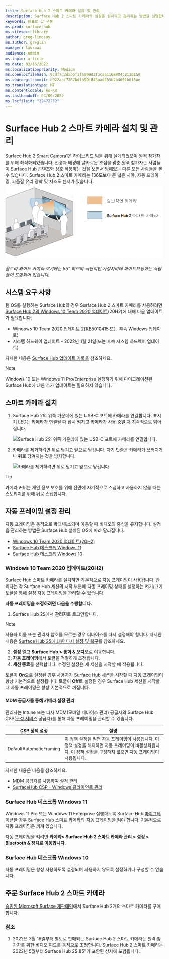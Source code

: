 ```yaml
---
title: Surface Hub 2 스마트 카메라 설치 및 관리
description: Surface Hub 2 스마트 카메라의 설정을 설치하고 관리하는 방법을 설명합니다.
keywords: 쉼표로 값 구분
ms.prod: surface-hub
ms.sitesec: library
author: greg-lindsay
ms.author: greglin
manager: laurawi
audience: Admin
ms.topic: article
ms.date: 03/16/2022
ms.localizationpriority: Medium
ms.openlocfilehash: 9cdf7d2d5b6f1f6a99d2f3caa1168804c2110159
ms.sourcegitcommit: b922aaf7287bdfb99f848aad455b2b4001b8f5be
ms.translationtype: MT
ms.contentlocale: ko-KR
ms.lasthandoff: 04/06/2022
ms.locfileid: "12472732"
---
```

# <a name="install-and-manage-surface-hub-2-smart-camera"></a>Surface Hub 2 스마트 카메라 설치 및 관리

Surface Hub 2 Smart Camera1<sup></sup>은 하이브리드 팀을 위해 설계되었으며 원격 참가자를 위해 최적화되었습니다. 전경과 배경에 날카로운 초점을 맞춘 원격 참가자는 사람들이 Surface Hub 콘텐츠와 상호 작용하는 것을 보면서 방에있는 다른 모든 사람들을 볼 수 있습니다. Surface Hub 2 스마트 카메라는 136도보다 큰 넓은 시야, 자동 프레이밍, 고품질 유리 광학 및 저조도 센서가 있습니다.
![울트라 와이드 카메라 보기에는 85" 허브의 극단적인 가장자리에 화이트보딩하는 사람들이 포함되어 있습니다.](images/surface-hub-2-smart-camera-fov.png)

*울트라 와이드 카메라 보기에는 85" 허브의 극단적인 가장자리에 화이트보딩하는 사람들이 포함되어 있습니다.*

## <a name="system-requirements"></a>시스템 요구 사항

팀 OS를 실행하는 Surface Hub의 경우 Surface Hub 2 스마트 카메라를 사용하려면 [Surface Hub 2의 Windows 10 Team 2020 업데이트](surface-hub-2020-update-whats-new.md)(20H2)에 대해 다음 업데이트가 필요합니다.

- Windows 10 Team 2020 업데이트 2(KB5010415 또는 후속 Windows 업데이트)
- 시스템 하드웨어 업데이트 - 2022년 1월 21일(또는 후속 시스템 하드웨어 업데이트)

자세한 내용은 [Surface Hub 업데이트 기록을](surface-hub-update-history.md) 참조하세요.

> [!NOTE]
> Windows 10 또는 Windows 11 Pro/Enterprise 실행하기 위해 마이그레이션된 Surface Hub에 대한 추가 업데이트는 필요하지 않습니다.

## <a name="install-smart-camera"></a>스마트 카메라 설치

1. Surface Hub 2의 위쪽 가운데에 있는 USB-C 포트에 카메라를 연결합니다. 표시기 LED는 카메라가 연결될 때 잠시 켜지고 카메라가 사용 중일 때 지속적으로 밝아집니다.

     ![Surface Hub 2의 위쪽 가운데에 있는 USB-C 포트에 카메라를 연결합니다.](images/hub2smartcamera1.png)

2. 카메라를 제거하려면 위로 당기고 앞으로 당깁니다. 자기 밧줄은 카메라가 쓰러지거나 뒤로 당겨지는 것을 방지합니다.

    ![카메라를 제거하려면 위로 당기고 앞으로 당깁니다.](images/hub2smartcamera2.png)

> [!TIP]
> 카메라 커버는 개인 정보 보호를 위해 전면에 자기적으로 스냅하고 사용하지 않을 때는 스토리지를 위해 뒤로 스냅합니다.

## <a name="manage-automatic-framing-settings"></a>자동 프레이밍 설정 관리

자동 프레이밍은 동적으로 확대/축소되며 이동할 때 비디오의 중심을 유지합니다. 설정을 관리하는 방법은 Surface Hub 설치된 OS에 따라 달라집니다.

- [Windows 10 Team 2020 업데이트(20H2)](#windows-10-team-2020-update-20h2)
- [Surface Hub 데스크톱 Windows 11](#windows-11-desktop-on-surface-hub)
- [Surface Hub 데스크톱 Windows 10](#windows-10-desktop-on-surface-hub)

### <a name="windows-10-team-2020-update-20h2"></a>Windows 10 Team 2020 업데이트(20H2)

Surface Hub 스마트 카메라를 설치하면 기본적으로 자동 프레이밍이 사용됩니다. 관리자는 각 Surface Hub 세션의 시작 부분에 자동 프레이밍 상태를 설정하는 켜기/끄기 토글을 통해 설정 자동 프레이밍을 관리할 수 있습니다.

**자동 프레이밍을 조정하려면 다음을 수행합니다.**

1. Surface Hub 2S에서 **관리자**로 로그인합니다.

> [!NOTE]
> 사용자 이름 또는 관리자 암호를 모르는 경우 디바이스를 다시 설정해야 합니다. 자세한 내용은 [Surface Hub 2S에 대한 다시 설정 및 복구](/surface-hub/surface-hub-2s-recover-reset)를 참조하세요.

2. **설정** 열고 **Surface Hub > 통화 & 오디오**로 이동합니다.
3. **자동 프레이밍**에서 토글을 적절하게 조정합니다. 
4. **세션 종료**를 선택합니다. 수정된 설정은 새 세션을 시작할 때 적용됩니다. 

토글이 **On**으로 설정된 경우 사용자가 Surface Hub 세션을 시작할 때 자동 프레이밍이 항상 기본적으로 설정됩니다. 토글이 **Off**로 설정된 경우 Surface Hub 세션을 시작할 때 자동 프레이밍은 항상 기본적으로 꺼집니다.

#### <a name="manage-camera-settings-via-an-mdm-provider"></a>MDM 공급자를 통해 카메라 설정 관리

관리자는 Intune 또는 타사 MDM(모바일 디바이스 관리) 공급자의 Surface Hub CSP([구성 서비스](/windows/client-management/mdm/surfacehub-csp) 공급자)를 통해 자동 프레이밍을 관리할 수 있습니다.

|CSP 정책 설정| 설명|
|------------------|------------|
|DefaultAutomaticFraming|이 정책 설정을 켜면 자동 프레이밍이 사용됩니다. 이 정책 설정을 해제하면 자동 프레이밍이 비활성화됩니다. 이 정책 설정을 구성하지 않으면 자동 프레이밍이 사용됩니다. |

자세한 내용은 다음을 참조하세요.

- [MDM 공급자를 사용하여 설정 관리](/surface-hub/manage-settings-with-mdm-for-surface-hub#create-custom-configuration-profile)
- [SurfaceHub CSP - Windows 클라이언트 관리](/windows/client-management/mdm/surfacehub-csp)

### <a name="windows-11-desktop-on-surface-hub"></a>Surface Hub 데스크톱 Windows 11

Windows 11 Pro 또는 Windows 11 Enterprise 실행하도록 Surface Hub [마이그레이션한](surface-hub-2s-migrate-os.md) 경우 Surface Hub 스마트 카메라의 자동 프레이밍을 켜야 합니다. 기본적으로 자동 프레이밍은 꺼져 있습니다.

자동 프레이밍을 켜려면 **카메라> Surface Hub 2 스마트 카메라 관리 > 설정 > Bluetooth & 장치로 이동합니다.**

### <a name="windows-10-desktop-on-surface-hub"></a>Surface Hub 데스크톱 Windows 10

자동 프레이밍은 항상 사용하도록 설정되며 사용하지 않도록 설정하거나 구성할 수 없습니다.

## <a name="order-surface-hub-2-smart-camera"></a>주문 Surface Hub 2 스마트 카메라

[승인된 Microsoft Surface 재판매인](https://www.microsoft.com/surface/business/where-to-buy-microsoft-surface?)에서 Surface Hub 2개의 스마트 카메라를 구매합니다.

### <a name="references"></a>참조

1. 2022년 3월 16일부터 별도로 판매되는 Surface Hub 2 스마트 카메라는 원격 참가자를 위한 비디오 피드를 동적으로 조정합니다. Surface Hub 2 스마트 카메라는 2022년 5월부터 Surface Hub 2S 85"가 포함된 상자에 포함됩니다.
